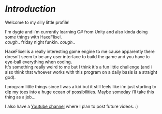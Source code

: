 # ***Introduction***

Welcome to my silly little profile!

I'm dygte and i'm currently learning C# from Unity and also kinda doing some things with HaxeFlixel.  
*cough*.. friday night funkin. *cough*..  

HaxeFlixel is a really interesting game engine to me cause apparently there doesn't seem
to be any user interface to build the game and you have to eye-ball everything when coding.  
It's something really weird to me but I think it's a fun little challenge
(and i also think that whoever works with this program on a daily basis is a straight god).

I program little things since I was a kid but it still feels like i'm just starting to dip
my toes into a huge ocean of possibilities. Maybe someday i'll take this thing as a job...

I also have a [Youtube channel](https://www.youtube.com/channel/UCFzqXu10stskzvFuXjGgQww)
where I plan to post future videos. :)

<!---
dygte/dygte is a ✨ special ✨ repository because its 'README.md' (this file) appears on your 
GitHub profile. You can click the Preview link to take a look at your changes.
--->

